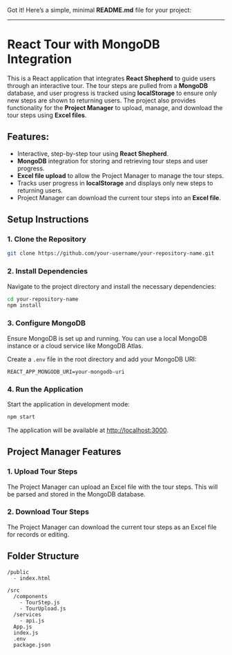 Got it! Here’s a simple, minimal **README.md** file for your project:

---

# React Tour with MongoDB Integration

This is a React application that integrates **React Shepherd** to guide users through an interactive tour. The tour steps are pulled from a **MongoDB** database, and user progress is tracked using **localStorage** to ensure only new steps are shown to returning users. The project also provides functionality for the **Project Manager** to upload, manage, and download the tour steps using **Excel files**.

## Features:
- Interactive, step-by-step tour using **React Shepherd**.
- **MongoDB** integration for storing and retrieving tour steps and user progress.
- **Excel file upload** to allow the Project Manager to manage the tour steps.
- Tracks user progress in **localStorage** and displays only new steps to returning users.
- Project Manager can download the current tour steps into an **Excel file**.

## Setup Instructions

### 1. Clone the Repository

```bash
git clone https://github.com/your-username/your-repository-name.git
```

### 2. Install Dependencies

Navigate to the project directory and install the necessary dependencies:

```bash
cd your-repository-name
npm install
```

### 3. Configure MongoDB

Ensure MongoDB is set up and running. You can use a local MongoDB instance or a cloud service like MongoDB Atlas.

Create a `.env` file in the root directory and add your MongoDB URI:

```
REACT_APP_MONGODB_URI=your-mongodb-uri
```

### 4. Run the Application

Start the application in development mode:

```bash
npm start
```

The application will be available at [http://localhost:3000](http://localhost:3000).

## Project Manager Features

### 1. Upload Tour Steps
The Project Manager can upload an Excel file with the tour steps. This will be parsed and stored in the MongoDB database.

### 2. Download Tour Steps
The Project Manager can download the current tour steps as an Excel file for records or editing.

## Folder Structure

```
/public
  - index.html

/src
  /components
    - TourStep.js
    - TourUpload.js
  /services
    - api.js
  App.js
  index.js
  .env
  package.json
```
